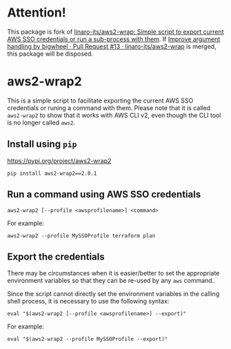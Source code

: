 # Attention!

This package is fork of [linaro\-its/aws2\-wrap: Simple script to export current AWS SSO credentials or run a sub\-process with them](https://github.com/linaro-its/aws2-wrap).
If [Improve argument handling by bigwheel · Pull Request \#13 · linaro\-its/aws2\-wrap](https://github.com/linaro-its/aws2-wrap/pull/13) is merged,
this package will be disposed.

# aws2-wrap2
This is a simple script to facilitate exporting the current AWS SSO credentials or runing a command with them. Please note that it is called `aws2-wrap2` to show that it works with AWS CLI v2, even though the CLI tool is no longer called `aws2`.

## Install using `pip`

https://pypi.org/project/aws2-wrap2

`pip install aws2-wrap2==2.0.1`

## Run a command using AWS SSO credentials

`aws2-wrap2 [--profile <awsprofilename>] <command>`

For example:

`aws2-wrap2 --profile MySSOProfile terraform plan`

## Export the credentials

There may be circumstances when it is easier/better to set the appropriate environment variables so that they can be re-used by any `aws` command.

Since the script cannot directly set the environment variables in the calling shell process, it is necessary to use the following syntax:

`eval "$(aws2-wrap2 [--profile <awsprofilename>] --export)"`

For example:

`eval "$(aws2-wrap2 --profile MySSOProfile --export)"`

